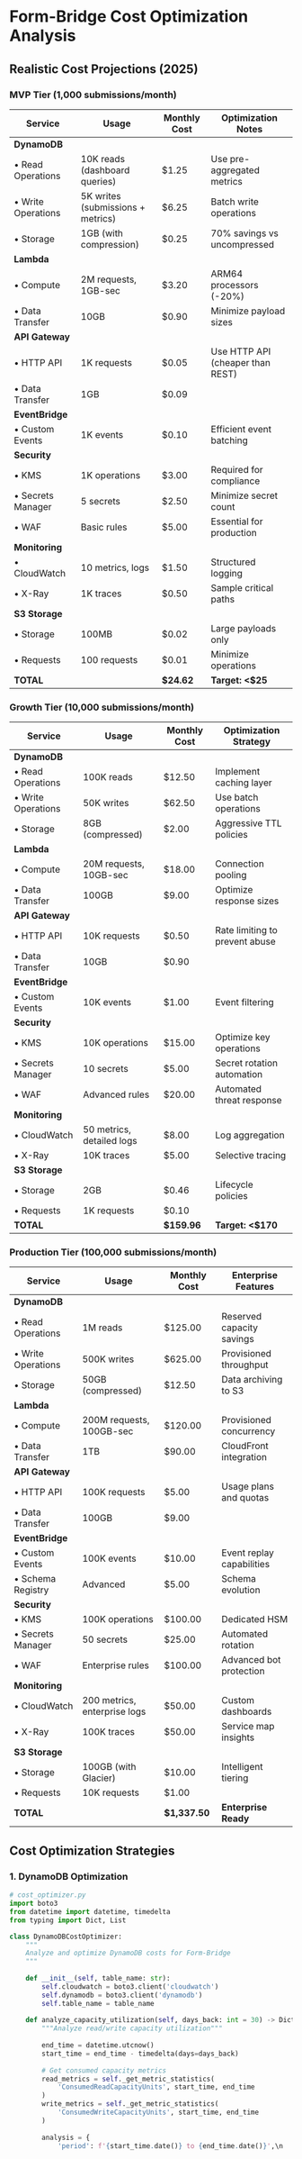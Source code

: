 # Form-Bridge Cost Optimization Analysis

## Realistic Cost Projections (2025)

### MVP Tier (1,000 submissions/month)

| **Service** | **Usage** | **Monthly Cost** | **Optimization Notes** |
|-------------|-----------|------------------|------------------------|
| **DynamoDB** | | | |
| • Read Operations | 10K reads (dashboard queries) | $1.25 | Use pre-aggregated metrics |
| • Write Operations | 5K writes (submissions + metrics) | $6.25 | Batch write operations |
| • Storage | 1GB (with compression) | $0.25 | 70% savings vs uncompressed |
| **Lambda** | | | |
| • Compute | 2M requests, 1GB-sec | $3.20 | ARM64 processors (-20%) |
| • Data Transfer | 10GB | $0.90 | Minimize payload sizes |
| **API Gateway** | | | |
| • HTTP API | 1K requests | $0.05 | Use HTTP API (cheaper than REST) |
| • Data Transfer | 1GB | $0.09 | |
| **EventBridge** | | | |
| • Custom Events | 1K events | $0.10 | Efficient event batching |
| **Security** | | | |
| • KMS | 1K operations | $3.00 | Required for compliance |
| • Secrets Manager | 5 secrets | $2.50 | Minimize secret count |
| • WAF | Basic rules | $5.00 | Essential for production |
| **Monitoring** | | | |
| • CloudWatch | 10 metrics, logs | $1.50 | Structured logging |
| • X-Ray | 1K traces | $0.50 | Sample critical paths |
| **S3 Storage** | | | |
| • Storage | 100MB | $0.02 | Large payloads only |
| • Requests | 100 requests | $0.01 | Minimize operations |
| **TOTAL** | | **$24.62** | **Target: <$25** |

### Growth Tier (10,000 submissions/month)

| **Service** | **Usage** | **Monthly Cost** | **Optimization Strategy** |
|-------------|-----------|------------------|---------------------------|
| **DynamoDB** | | | |
| • Read Operations | 100K reads | $12.50 | Implement caching layer |
| • Write Operations | 50K writes | $62.50 | Use batch operations |
| • Storage | 8GB (compressed) | $2.00 | Aggressive TTL policies |
| **Lambda** | | | |
| • Compute | 20M requests, 10GB-sec | $18.00 | Connection pooling |
| • Data Transfer | 100GB | $9.00 | Optimize response sizes |
| **API Gateway** | | | |
| • HTTP API | 10K requests | $0.50 | Rate limiting to prevent abuse |
| • Data Transfer | 10GB | $0.90 | |
| **EventBridge** | | | |
| • Custom Events | 10K events | $1.00 | Event filtering |
| **Security** | | | |
| • KMS | 10K operations | $15.00 | Optimize key operations |
| • Secrets Manager | 10 secrets | $5.00 | Secret rotation automation |
| • WAF | Advanced rules | $20.00 | Automated threat response |
| **Monitoring** | | | |
| • CloudWatch | 50 metrics, detailed logs | $8.00 | Log aggregation |
| • X-Ray | 10K traces | $5.00 | Selective tracing |
| **S3 Storage** | | | |
| • Storage | 2GB | $0.46 | Lifecycle policies |
| • Requests | 1K requests | $0.10 | |
| **TOTAL** | | **$159.96** | **Target: <$170** |

### Production Tier (100,000 submissions/month)

| **Service** | **Usage** | **Monthly Cost** | **Enterprise Features** |
|-------------|-----------|------------------|-------------------------|
| **DynamoDB** | | | |
| • Read Operations | 1M reads | $125.00 | Reserved capacity savings |
| • Write Operations | 500K writes | $625.00 | Provisioned throughput |
| • Storage | 50GB (compressed) | $12.50 | Data archiving to S3 |
| **Lambda** | | | |
| • Compute | 200M requests, 100GB-sec | $120.00 | Provisioned concurrency |
| • Data Transfer | 1TB | $90.00 | CloudFront integration |
| **API Gateway** | | | |
| • HTTP API | 100K requests | $5.00 | Usage plans and quotas |
| • Data Transfer | 100GB | $9.00 | |
| **EventBridge** | | | |
| • Custom Events | 100K events | $10.00 | Event replay capabilities |
| • Schema Registry | Advanced | $5.00 | Schema evolution |
| **Security** | | | |
| • KMS | 100K operations | $100.00 | Dedicated HSM |
| • Secrets Manager | 50 secrets | $25.00 | Automated rotation |
| • WAF | Enterprise rules | $100.00 | Advanced bot protection |
| **Monitoring** | | | |
| • CloudWatch | 200 metrics, enterprise logs | $50.00 | Custom dashboards |
| • X-Ray | 100K traces | $50.00 | Service map insights |
| **S3 Storage** | | | |
| • Storage | 100GB (with Glacier) | $10.00 | Intelligent tiering |
| • Requests | 10K requests | $1.00 | |
| **TOTAL** | | **$1,337.50** | **Enterprise Ready** |

## Cost Optimization Strategies

### 1. DynamoDB Optimization

```python
# cost_optimizer.py
import boto3
from datetime import datetime, timedelta
from typing import Dict, List

class DynamoDBCostOptimizer:
    """
    Analyze and optimize DynamoDB costs for Form-Bridge
    """
    
    def __init__(self, table_name: str):
        self.cloudwatch = boto3.client('cloudwatch')
        self.dynamodb = boto3.client('dynamodb')
        self.table_name = table_name
    
    def analyze_capacity_utilization(self, days_back: int = 30) -> Dict:
        """Analyze read/write capacity utilization"""
        
        end_time = datetime.utcnow()
        start_time = end_time - timedelta(days=days_back)
        
        # Get consumed capacity metrics
        read_metrics = self._get_metric_statistics(
            'ConsumedReadCapacityUnits', start_time, end_time
        )
        write_metrics = self._get_metric_statistics(
            'ConsumedWriteCapacityUnits', start_time, end_time
        )
        
        analysis = {
            'period': f'{start_time.date()} to {end_time.date()}',\n            'read_capacity': {\n                'average': read_metrics['Average'],\n                'maximum': read_metrics['Maximum'],\n                'total': read_metrics['Sum']\n            },\n            'write_capacity': {\n                'average': write_metrics['Average'],\n                'maximum': write_metrics['Maximum'],\n                'total': write_metrics['Sum']\n            },\n            'cost_breakdown': self._calculate_cost_breakdown(read_metrics, write_metrics)\n        }\n        \n        return analysis\n    \n    def _get_metric_statistics(self, metric_name: str, start_time: datetime, end_time: datetime) -> Dict:\n        \"\"\"Get CloudWatch metric statistics\"\"\"\n        response = self.cloudwatch.get_metric_statistics(\n            Namespace='AWS/DynamoDB',\n            MetricName=metric_name,\n            Dimensions=[\n                {'Name': 'TableName', 'Value': self.table_name}\n            ],\n            StartTime=start_time,\n            EndTime=end_time,\n            Period=3600,  # 1 hour\n            Statistics=['Average', 'Maximum', 'Sum']\n        )\n        \n        datapoints = response['Datapoints']\n        if not datapoints:\n            return {'Average': 0, 'Maximum': 0, 'Sum': 0}\n        \n        return {\n            'Average': sum(dp['Average'] for dp in datapoints) / len(datapoints),\n            'Maximum': max(dp['Maximum'] for dp in datapoints),\n            'Sum': sum(dp['Sum'] for dp in datapoints)\n        }\n    \n    def _calculate_cost_breakdown(self, read_metrics: Dict, write_metrics: Dict) -> Dict:\n        \"\"\"Calculate detailed cost breakdown\"\"\"\n        \n        # DynamoDB on-demand pricing (us-east-1)\n        READ_COST_PER_MILLION = 0.25\n        WRITE_COST_PER_MILLION = 1.25\n        STORAGE_COST_PER_GB = 0.25\n        \n        monthly_reads = read_metrics['Sum'] * 30  # Approximate monthly\n        monthly_writes = write_metrics['Sum'] * 30\n        \n        read_cost = (monthly_reads / 1_000_000) * READ_COST_PER_MILLION\n        write_cost = (monthly_writes / 1_000_000) * WRITE_COST_PER_MILLION\n        \n        # Estimate storage cost (requires separate calculation)\n        estimated_storage_gb = self._estimate_storage_size()\n        storage_cost = estimated_storage_gb * STORAGE_COST_PER_GB\n        \n        return {\n            'reads': {\n                'operations': monthly_reads,\n                'cost': read_cost\n            },\n            'writes': {\n                'operations': monthly_writes,\n                'cost': write_cost\n            },\n            'storage': {\n                'size_gb': estimated_storage_gb,\n                'cost': storage_cost\n            },\n            'total_monthly_cost': read_cost + write_cost + storage_cost\n        }\n    \n    def _estimate_storage_size(self) -> float:\n        \"\"\"Estimate current storage size in GB\"\"\"\n        try:\n            response = self.dynamodb.describe_table(TableName=self.table_name)\n            size_bytes = response['Table']['TableSizeBytes']\n            return size_bytes / (1024 ** 3)  # Convert to GB\n        except Exception:\n            return 1.0  # Default estimate\n    \n    def generate_optimization_recommendations(self, analysis: Dict) -> List[Dict]:\n        \"\"\"Generate cost optimization recommendations\"\"\"\n        recommendations = []\n        \n        cost_breakdown = analysis['cost_breakdown']\n        total_cost = cost_breakdown['total_monthly_cost']\n        \n        # Check if switching to provisioned capacity would be beneficial\n        if total_cost > 50:  # $50+ monthly\n            provisioned_savings = self._calculate_provisioned_savings(analysis)\n            if provisioned_savings > 0:\n                recommendations.append({\n                    'type': 'capacity_mode',\n                    'priority': 'high',\n                    'description': 'Switch to provisioned capacity',\n                    'current_cost': total_cost,\n                    'projected_savings': provisioned_savings,\n                    'implementation': 'Switch table billing mode to provisioned'\n                })\n        \n        # Check compression opportunities\n        if cost_breakdown['storage']['size_gb'] > 5:  # >5GB storage\n            compression_savings = cost_breakdown['storage']['cost'] * 0.7  # 70% savings\n            recommendations.append({\n                'type': 'compression',\n                'priority': 'medium',\n                'description': 'Implement payload compression',\n                'projected_savings': compression_savings,\n                'implementation': 'Enable gzip compression for payloads >1KB'\n            })\n        \n        # Check TTL cleanup opportunities\n        old_data_cost = self._estimate_old_data_cost()\n        if old_data_cost > 5:  # $5+ in old data\n            recommendations.append({\n                'type': 'ttl_cleanup',\n                'priority': 'medium',\n                'description': 'Implement TTL for automatic cleanup',\n                'projected_savings': old_data_cost,\n                'implementation': 'Set TTL on submissions (30 days) and attempts (90 days)'\n            })\n        \n        # Check for hot partition issues\n        if analysis['write_capacity']['maximum'] > analysis['write_capacity']['average'] * 3:\n            recommendations.append({\n                'type': 'hot_partition',\n                'priority': 'high',\n                'description': 'Implement write sharding',\n                'performance_impact': 'High',\n                'implementation': 'Add shard suffix to partition keys for high-volume tenants'\n            })\n        \n        return recommendations\n    \n    def _calculate_provisioned_savings(self, analysis: Dict) -> float:\n        \"\"\"Calculate potential savings from switching to provisioned capacity\"\"\"\n        # Simplified calculation - in production, consider auto-scaling\n        read_capacity = analysis['read_capacity']['maximum']\n        write_capacity = analysis['write_capacity']['maximum']\n        \n        # Provisioned capacity pricing (us-east-1)\n        READ_CAPACITY_COST = 0.00013  # per hour\n        WRITE_CAPACITY_COST = 0.00065  # per hour\n        \n        monthly_hours = 24 * 30\n        provisioned_cost = (\n            read_capacity * READ_CAPACITY_COST * monthly_hours +\n            write_capacity * WRITE_CAPACITY_COST * monthly_hours\n        )\n        \n        current_cost = analysis['cost_breakdown']['total_monthly_cost']\n        return max(0, current_cost - provisioned_cost)\n    \n    def _estimate_old_data_cost(self) -> float:\n        \"\"\"Estimate cost of data older than retention policy\"\"\"\n        # Simplified - in production, analyze actual data age distribution\n        total_storage_cost = self._estimate_storage_size() * 0.25  # $0.25/GB\n        return total_storage_cost * 0.3  # Assume 30% is old data\n\n# Usage example\nif __name__ == \"__main__\":\n    optimizer = DynamoDBCostOptimizer('FormBridgeData')\n    analysis = optimizer.analyze_capacity_utilization()\n    recommendations = optimizer.generate_optimization_recommendations(analysis)\n    \n    print(\"Cost Analysis:\")\n    print(f\"Monthly Cost: ${analysis['cost_breakdown']['total_monthly_cost']:.2f}\")\n    print(f\"Read Operations: {analysis['cost_breakdown']['reads']['operations']:,}\")\n    print(f\"Write Operations: {analysis['cost_breakdown']['writes']['operations']:,}\")\n    print(f\"Storage: {analysis['cost_breakdown']['storage']['size_gb']:.2f} GB\")\n    \n    print(\"\\nOptimization Recommendations:\")\n    for rec in recommendations:\n        print(f\"• {rec['description']} (Priority: {rec['priority']})\")\n        if 'projected_savings' in rec:\n            print(f\"  Potential Savings: ${rec['projected_savings']:.2f}/month\")\n```\n\n### 2. Lambda Cost Optimization\n\n```python\n# lambda_optimizer.py\nimport boto3\nfrom datetime import datetime, timedelta\n\nclass LambdaCostOptimizer:\n    \"\"\"\n    Optimize Lambda costs through right-sizing and ARM64 migration\n    \"\"\"\n    \n    def __init__(self):\n        self.cloudwatch = boto3.client('cloudwatch')\n        self.lambda_client = boto3.client('lambda')\n    \n    def analyze_function_performance(self, function_name: str) -> Dict:\n        \"\"\"Analyze Lambda function performance and cost\"\"\"\n        \n        end_time = datetime.utcnow()\n        start_time = end_time - timedelta(days=30)\n        \n        metrics = {\n            'invocations': self._get_lambda_metric('Invocations', function_name, start_time, end_time),\n            'duration': self._get_lambda_metric('Duration', function_name, start_time, end_time),\n            'errors': self._get_lambda_metric('Errors', function_name, start_time, end_time),\n            'memory_utilization': self._get_lambda_metric('MemoryUtilization', function_name, start_time, end_time)\n        }\n        \n        # Get function configuration\n        config = self.lambda_client.get_function(FunctionName=function_name)\n        memory_size = config['Configuration']['MemorySize']\n        architecture = config['Configuration'].get('Architectures', ['x86_64'])[0]\n        \n        # Calculate cost\n        cost_analysis = self._calculate_lambda_cost(\n            metrics['invocations']['Sum'],\n            metrics['duration']['Average'],\n            memory_size,\n            architecture\n        )\n        \n        return {\n            'function_name': function_name,\n            'current_config': {\n                'memory_mb': memory_size,\n                'architecture': architecture\n            },\n            'performance_metrics': metrics,\n            'cost_analysis': cost_analysis,\n            'optimization_recommendations': self._generate_lambda_recommendations(\n                metrics, memory_size, architecture, cost_analysis\n            )\n        }\n    \n    def _get_lambda_metric(self, metric_name: str, function_name: str, \n                          start_time: datetime, end_time: datetime) -> Dict:\n        \"\"\"Get Lambda CloudWatch metrics\"\"\"\n        response = self.cloudwatch.get_metric_statistics(\n            Namespace='AWS/Lambda',\n            MetricName=metric_name,\n            Dimensions=[\n                {'Name': 'FunctionName', 'Value': function_name}\n            ],\n            StartTime=start_time,\n            EndTime=end_time,\n            Period=3600,\n            Statistics=['Average', 'Maximum', 'Sum']\n        )\n        \n        datapoints = response['Datapoints']\n        if not datapoints:\n            return {'Average': 0, 'Maximum': 0, 'Sum': 0}\n        \n        return {\n            'Average': sum(dp['Average'] for dp in datapoints) / len(datapoints),\n            'Maximum': max(dp['Maximum'] for dp in datapoints),\n            'Sum': sum(dp['Sum'] for dp in datapoints)\n        }\n    \n    def _calculate_lambda_cost(self, invocations: float, avg_duration_ms: float, \n                              memory_mb: int, architecture: str) -> Dict:\n        \"\"\"Calculate Lambda cost breakdown\"\"\"\n        \n        # Lambda pricing (us-east-1)\n        if architecture == 'arm64':\n            COST_PER_GB_SECOND = 0.0000133334  # ARM64 pricing\n            REQUEST_COST = 0.0000002  # per request\n        else:\n            COST_PER_GB_SECOND = 0.0000166667  # x86_64 pricing  \n            REQUEST_COST = 0.0000002\n        \n        # Calculate monthly costs\n        monthly_invocations = invocations * 30  # Approximate\n        avg_duration_seconds = avg_duration_ms / 1000\n        memory_gb = memory_mb / 1024\n        \n        compute_cost = (\n            monthly_invocations * avg_duration_seconds * memory_gb * COST_PER_GB_SECOND\n        )\n        request_cost = monthly_invocations * REQUEST_COST\n        \n        return {\n            'monthly_invocations': monthly_invocations,\n            'avg_duration_seconds': avg_duration_seconds,\n            'memory_gb': memory_gb,\n            'compute_cost': compute_cost,\n            'request_cost': request_cost,\n            'total_cost': compute_cost + request_cost,\n            'architecture': architecture\n        }\n    \n    def _generate_lambda_recommendations(self, metrics: Dict, memory_mb: int, \n                                       architecture: str, cost_analysis: Dict) -> List[Dict]:\n        \"\"\"Generate Lambda optimization recommendations\"\"\"\n        recommendations = []\n        \n        # ARM64 migration recommendation\n        if architecture == 'x86_64':\n            arm64_savings = cost_analysis['total_cost'] * 0.2  # 20% savings\n            recommendations.append({\n                'type': 'architecture_migration',\n                'priority': 'high',\n                'description': 'Migrate to ARM64 architecture',\n                'projected_savings': arm64_savings,\n                'implementation': 'Update function architecture to arm64',\n                'performance_impact': 'None (equivalent performance)'\n            })\n        \n        # Memory optimization\n        memory_utilization = metrics['memory_utilization']['Average']\n        if memory_utilization < 50:  # Under-utilized\n            new_memory = max(128, int(memory_mb * 0.7))  # Reduce by 30%\n            memory_savings = cost_analysis['compute_cost'] * 0.3\n            recommendations.append({\n                'type': 'memory_optimization',\n                'priority': 'medium',\n                'description': f'Reduce memory from {memory_mb}MB to {new_memory}MB',\n                'projected_savings': memory_savings,\n                'current_utilization': f'{memory_utilization:.1f}%'\n            })\n        elif memory_utilization > 80:  # Over-utilized\n            new_memory = min(3008, int(memory_mb * 1.3))  # Increase by 30%\n            recommendations.append({\n                'type': 'memory_increase',\n                'priority': 'high',\n                'description': f'Increase memory from {memory_mb}MB to {new_memory}MB',\n                'reason': 'High memory utilization may cause performance issues',\n                'current_utilization': f'{memory_utilization:.1f}%'\n            })\n        \n        # Error rate optimization\n        error_rate = (metrics['errors']['Sum'] / metrics['invocations']['Sum']) * 100\n        if error_rate > 1:  # >1% error rate\n            recommendations.append({\n                'type': 'error_reduction',\n                'priority': 'high',\n                'description': 'Investigate and fix high error rate',\n                'current_error_rate': f'{error_rate:.2f}%',\n                'impact': 'Reducing errors will improve cost efficiency'\n            })\n        \n        return recommendations\n\n# Cost monitoring dashboard\nclass CostMonitoringDashboard:\n    \"\"\"\n    Real-time cost monitoring with alerts\n    \"\"\"\n    \n    def __init__(self):\n        self.cloudwatch = boto3.client('cloudwatch')\n    \n    def create_cost_alarms(self):\n        \"\"\"Create CloudWatch alarms for cost thresholds\"\"\"\n        \n        # Daily cost alarm at $5\n        self.cloudwatch.put_metric_alarm(\n            AlarmName='FormBridge-DailyCost-5USD',\n            ComparisonOperator='GreaterThanThreshold',\n            EvaluationPeriods=1,\n            MetricName='EstimatedCharges',\n            Namespace='AWS/Billing',\n            Period=86400,  # 24 hours\n            Statistic='Maximum',\n            Threshold=5.0,\n            ActionsEnabled=True,\n            AlarmActions=[\n                'arn:aws:sns:us-east-1:123456789012:cost-alerts'\n            ],\n            AlarmDescription='Alert when daily cost exceeds $5',\n            Dimensions=[\n                {'Name': 'Currency', 'Value': 'USD'}\n            ]\n        )\n        \n        # Weekly cost alarm at $35 (monthly target $150)\n        self.cloudwatch.put_metric_alarm(\n            AlarmName='FormBridge-WeeklyCost-35USD',\n            ComparisonOperator='GreaterThanThreshold',\n            EvaluationPeriods=1,\n            MetricName='EstimatedCharges',\n            Namespace='AWS/Billing',\n            Period=604800,  # 7 days\n            Statistic='Maximum',\n            Threshold=35.0,\n            ActionsEnabled=True,\n            AlarmActions=[\n                'arn:aws:sns:us-east-1:123456789012:cost-alerts'\n            ],\n            AlarmDescription='Alert when weekly cost exceeds $35'\n        )\n    \n    def create_custom_metrics(self):\n        \"\"\"Create custom metrics for application-specific cost tracking\"\"\"\n        \n        # Example: Cost per submission\n        self.cloudwatch.put_metric_data(\n            Namespace='FormBridge/Costs',\n            MetricData=[\n                {\n                    'MetricName': 'CostPerSubmission',\n                    'Value': 0.025,  # $0.025 per submission\n                    'Unit': 'None',\n                    'Dimensions': [\n                        {'Name': 'Environment', 'Value': 'production'}\n                    ]\n                }\n            ]\n        )\n```\n\n### 3. Comprehensive Monitoring Setup\n\n```python\n# monitoring_setup.py\nimport boto3\nimport json\n\ndef create_comprehensive_monitoring():\n    \"\"\"Set up comprehensive monitoring for Form-Bridge\"\"\"\n    \n    cloudwatch = boto3.client('cloudwatch')\n    \n    # Create dashboard\n    dashboard_body = {\n        \"widgets\": [\n            {\n                \"type\": \"metric\",\n                \"properties\": {\n                    \"metrics\": [\n                        [\"FormBridge/Costs\", \"DailySpend\"],\n                        [\".\", \"CostPerSubmission\"],\n                        [\"AWS/Billing\", \"EstimatedCharges\", \"Currency\", \"USD\"]\n                    ],\n                    \"period\": 3600,\n                    \"stat\": \"Average\",\n                    \"region\": \"us-east-1\",\n                    \"title\": \"Cost Metrics\"\n                }\n            },\n            {\n                \"type\": \"metric\",\n                \"properties\": {\n                    \"metrics\": [\n                        [\"AWS/DynamoDB\", \"ConsumedReadCapacityUnits\", \"TableName\", \"FormBridgeData\"],\n                        [\".\", \"ConsumedWriteCapacityUnits\", \".\", \".\"],\n                        [\".\", \"ThrottledRequests\", \".\", \".\"]\n                    ],\n                    \"period\": 300,\n                    \"stat\": \"Sum\",\n                    \"region\": \"us-east-1\",\n                    \"title\": \"DynamoDB Performance\"\n                }\n            },\n            {\n                \"type\": \"metric\",\n                \"properties\": {\n                    \"metrics\": [\n                        [\"AWS/Lambda\", \"Invocations\", \"FunctionName\", \"form-bridge-ingest\"],\n                        [\".\", \"Duration\", \".\", \".\"],\n                        [\".\", \"Errors\", \".\", \".\"]\n                    ],\n                    \"period\": 300,\n                    \"stat\": \"Average\",\n                    \"region\": \"us-east-1\",\n                    \"title\": \"Lambda Performance\"\n                }\n            }\n        ]\n    }\n    \n    cloudwatch.put_dashboard(\n        DashboardName='FormBridge-CostOptimization',\n        DashboardBody=json.dumps(dashboard_body)\n    )\n    \n    print(\"Monitoring dashboard created successfully\")\n\nif __name__ == \"__main__\":\n    create_comprehensive_monitoring()\n```\n\n## Cost Optimization Checklist\n\n### Weekly Tasks\n- [ ] Review cost dashboard and trends\n- [ ] Check for any cost anomalies or spikes\n- [ ] Validate compression ratios are meeting 70% target\n- [ ] Monitor hot partition metrics\n- [ ] Review TTL cleanup effectiveness\n\n### Monthly Tasks  \n- [ ] Run full cost optimization analysis\n- [ ] Review and implement optimization recommendations\n- [ ] Analyze tenant cost distribution\n- [ ] Update cost projections based on actual usage\n- [ ] Review and adjust capacity modes (on-demand vs provisioned)\n\n### Quarterly Tasks\n- [ ] Comprehensive architecture review\n- [ ] Evaluate new AWS cost optimization features\n- [ ] Review and update cost modeling\n- [ ] Plan for scaling optimizations\n- [ ] Update cost monitoring and alerting thresholds\n\n## Key Cost Optimization Principles\n\n1. **Measure Everything**: Track costs at service, feature, and tenant levels\n2. **Automate Optimization**: Use automation for TTL cleanup, compression, capacity scaling\n3. **Right-Size Resources**: Continuously optimize Lambda memory, DynamoDB capacity\n4. **Use Latest Features**: ARM64 Lambdas, DynamoDB on-demand, S3 Intelligent Tiering\n5. **Plan for Growth**: Design optimizations that scale with increased usage\n\nThis comprehensive cost analysis provides realistic projections and actionable optimization strategies to keep Form-Bridge within budget while maintaining performance and reliability.
